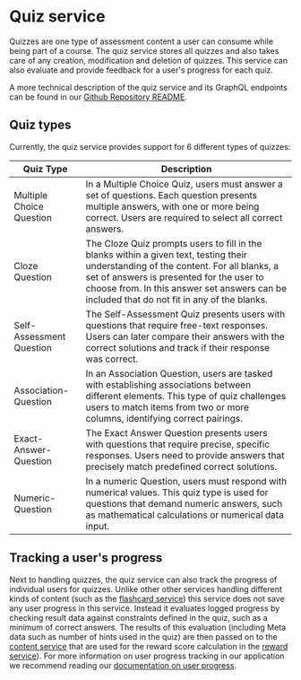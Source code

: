 # Quiz service

Quizzes are one type of assessment content a user can consume while being part of a course.
The quiz service stores all quizzes and also takes care of any creation, modification and deletion of quizzes. This service can also evaluate and provide feedback for a user's progress for each quiz.

A more technical description of the quiz service and its GraphQL endpoints can be found in our [Github Repository README](https://github.com/MEITREX/quiz_service#readme).

## Quiz types
Currently, the quiz service provides support for 6 different types of quizzes:

| Quiz Type                | Description                                                                                                                                                                                                                                                                     |
|--------------------------|---------------------------------------------------------------------------------------------------------------------------------------------------------------------------------------------------------------------------------------------------------------------------------|
| Multiple Choice Question | In a Multiple Choice Quiz, users must answer a set of questions. Each question presents multiple answers, with one or more being correct. Users are required to select all correct answers.                                                                                     |
| Cloze Question           | The Cloze Quiz prompts users to fill in the blanks within a given text, testing their understanding of the content. For all blanks, a set of answers is presented for the user to choose from. In this answer set answers can be included that do not fit in any of the blanks. |
| Self-Assessment Question | The Self-Assessment Quiz presents users with questions that require free-text responses. Users can later compare their answers with the correct solutions and track if their response was correct.                                                                              |
| Association-Question     | In an Association Question, users are tasked with establishing associations between different elements. This type of quiz challenges users to match items from two or more columns, identifying correct pairings.                                                               |
| Exact-Answer-Question    | The Exact Answer Question presents users with questions that require precise, specific responses. Users need to provide answers that precisely match predefined correct solutions.                                                                                              |
| Numeric-Question         | In a numeric Question, users must respond with numerical values. This quiz type is used for questions that demand numeric answers, such as mathematical calculations or numerical data input.                                                                                   |

## Tracking a user's progress
Next to handling quizzes, the quiz service can also track the progress of individual users for quizzes.
Unlike other other services handling different kinds of content (such as the [flashcard service](./flashcard-service.md)) this service does not save any user progress in this service. Instead it evaluates logged progress by checking result data against constraints defined in the quiz, such as a minimum of correct answers. The results of this evaluation (including Meta data such as number of hints used in the quiz) are then passed on to the [content service](./content-service.md) that are used for the reward score calculation in the [reward service](./reward-service.md)).
For more information on user progress tracking in our application we recommend reading our [documentation on user progress](../gamification/userProgress.md).
